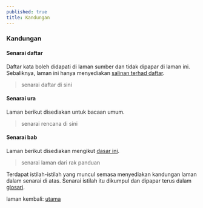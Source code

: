 ```yaml
---
published: true
title: Kandungan
---
```


### Kandungan

#### Senarai daftar

Daftar kata boleh didapati di laman sumber dan tidak dipapar
di laman ini. Sebaliknya, laman ini hanya menyediakan
[salinan terhad daftar](#contoh.md).

> senarai daftar di sini

#### Senarai ura

Laman berikut disediakan untuk bacaan umum.

> senarai rencana di sini

#### Senarai bab

Laman berikut disediakan mengikut [dasar ini](#dasar.md).

> senarai laman dari rak panduan

Terdapat istilah-istilah yang muncul semasa menyediakan
kandungan laman dalam senarai di atas. Senarai istilah itu
dikumpul dan dipapar terus dalam [glosari](#glosari.md).

laman kembali: [utama][0]

  [0]: ../index.md
